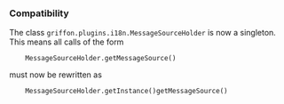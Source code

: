 ### Compatibility

The class `griffon.plugins.i18n.MessageSourceHolder` is now a singleton. This means all calls of the form

		MessageSourceHolder.getMessageSource()

must now be rewritten as

		MessageSourceHolder.getInstance()getMessageSource()


